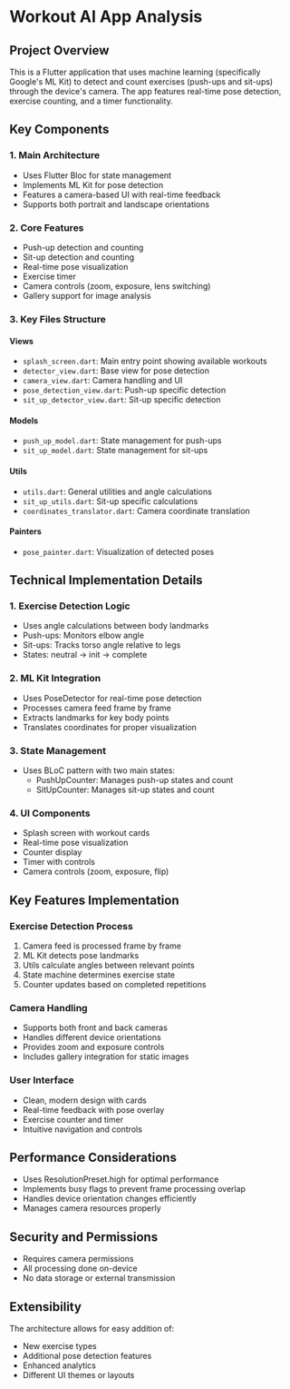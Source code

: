 # Workout AI App Analysis

## Project Overview
This is a Flutter application that uses machine learning (specifically Google's ML Kit) to detect and count exercises (push-ups and sit-ups) through the device's camera. The app features real-time pose detection, exercise counting, and a timer functionality.

## Key Components

### 1. Main Architecture
- Uses Flutter Bloc for state management
- Implements ML Kit for pose detection
- Features a camera-based UI with real-time feedback
- Supports both portrait and landscape orientations

### 2. Core Features
- Push-up detection and counting
- Sit-up detection and counting
- Real-time pose visualization
- Exercise timer
- Camera controls (zoom, exposure, lens switching)
- Gallery support for image analysis

### 3. Key Files Structure

#### Views
- `splash_screen.dart`: Main entry point showing available workouts
- `detector_view.dart`: Base view for pose detection
- `camera_view.dart`: Camera handling and UI
- `pose_detection_view.dart`: Push-up specific detection
- `sit_up_detector_view.dart`: Sit-up specific detection

#### Models
- `push_up_model.dart`: State management for push-ups
- `sit_up_model.dart`: State management for sit-ups

#### Utils
- `utils.dart`: General utilities and angle calculations
- `sit_up_utils.dart`: Sit-up specific calculations
- `coordinates_translator.dart`: Camera coordinate translation

#### Painters
- `pose_painter.dart`: Visualization of detected poses

## Technical Implementation Details

### 1. Exercise Detection Logic
- Uses angle calculations between body landmarks
- Push-ups: Monitors elbow angle
- Sit-ups: Tracks torso angle relative to legs
- States: neutral → init → complete

### 2. ML Kit Integration
- Uses PoseDetector for real-time pose detection
- Processes camera feed frame by frame
- Extracts landmarks for key body points
- Translates coordinates for proper visualization

### 3. State Management
- Uses BLoC pattern with two main states:
  - PushUpCounter: Manages push-up states and count
  - SitUpCounter: Manages sit-up states and count

### 4. UI Components
- Splash screen with workout cards
- Real-time pose visualization
- Counter display
- Timer with controls
- Camera controls (zoom, exposure, flip)

## Key Features Implementation

### Exercise Detection Process
1. Camera feed is processed frame by frame
2. ML Kit detects pose landmarks
3. Utils calculate angles between relevant points
4. State machine determines exercise state
5. Counter updates based on completed repetitions

### Camera Handling
- Supports both front and back cameras
- Handles different device orientations
- Provides zoom and exposure controls
- Includes gallery integration for static images

### User Interface
- Clean, modern design with cards
- Real-time feedback with pose overlay
- Exercise counter and timer
- Intuitive navigation and controls

## Performance Considerations
- Uses ResolutionPreset.high for optimal performance
- Implements busy flags to prevent frame processing overlap
- Handles device orientation changes efficiently
- Manages camera resources properly

## Security and Permissions
- Requires camera permissions
- All processing done on-device
- No data storage or external transmission

## Extensibility
The architecture allows for easy addition of:
- New exercise types
- Additional pose detection features
- Enhanced analytics
- Different UI themes or layouts